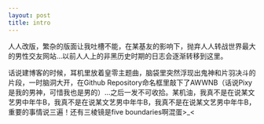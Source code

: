 ```yaml
---
layout: post
title: intro
---
```


人人改版，繁杂的版面让我吐槽不能，在某基友的影响下，抛弃人人转战世界最大的男性交友网站...以前人人上的非黑历史时期的日志会逐渐转移到这里。

话说建博客的时候，耳机里放着皇零主题曲，脑袋里突然浮现出鬼神和片羽决斗的片段，一时脑洞大开，在Github Repository命名框里敲下了AWWNB（话说Pixy是我的男神，可惜我也是男的）...之后一发不可收拾。某机油，我真不是在说某文艺男中年牛B，我真不是在说某文艺男中年牛B，我真不是在说某文艺男中年牛B，重要的事情说三遍！还有三棱镜是five boundaries啊混蛋>_<
